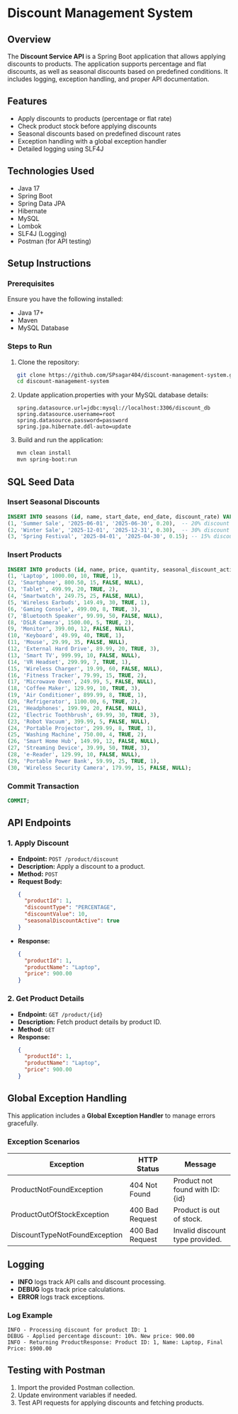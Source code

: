 # Discount Management System

## Overview

The **Discount Service API** is a Spring Boot application that allows applying discounts to products. The application supports percentage and flat discounts, as well as seasonal discounts based on predefined conditions. It includes logging, exception handling, and proper API documentation.

## Features

- Apply discounts to products (percentage or flat rate)
- Check product stock before applying discounts
- Seasonal discounts based on predefined discount rates
- Exception handling with a global exception handler
- Detailed logging using SLF4J

## Technologies Used

- Java 17
- Spring Boot
- Spring Data JPA
- Hibernate
- MySQL
- Lombok
- SLF4J (Logging)
- Postman (for API testing)

## Setup Instructions

### Prerequisites

Ensure you have the following installed:

- Java 17+
- Maven
- MySQL Database

### Steps to Run

1. Clone the repository:
```sh
   git clone https://github.com/SPsagar404/discount-management-system.git
   cd discount-management-system
```

2. Update application.properties with your MySQL database details:
```properties
   spring.datasource.url=jdbc:mysql://localhost:3306/discount_db
   spring.datasource.username=root
   spring.datasource.password=password
   spring.jpa.hibernate.ddl-auto=update
```

3. Build and run the application:
```sh
   mvn clean install
   mvn spring-boot:run
```

## SQL Seed Data

### Insert Seasonal Discounts
```sql
INSERT INTO seasons (id, name, start_date, end_date, discount_rate) VALUES
(1, 'Summer Sale', '2025-06-01', '2025-06-30', 0.20),  -- 20% discount
(2, 'Winter Sale', '2025-12-01', '2025-12-31', 0.30),  -- 30% discount
(3, 'Spring Festival', '2025-04-01', '2025-04-30', 0.15); -- 15% discount
```
### Insert Products
```sql
INSERT INTO products (id, name, price, quantity, seasonal_discount_active, season_id) VALUES
(1, 'Laptop', 1000.00, 10, TRUE, 1),  
(2, 'Smartphone', 800.50, 15, FALSE, NULL),
(3, 'Tablet', 499.99, 20, TRUE, 2),   
(4, 'Smartwatch', 249.75, 25, FALSE, NULL),
(5, 'Wireless Earbuds', 149.49, 30, TRUE, 1),  
(6, 'Gaming Console', 499.00, 8, TRUE, 3),  
(7, 'Bluetooth Speaker', 99.99, 50, FALSE, NULL),  
(8, 'DSLR Camera', 1500.00, 5, TRUE, 2),  
(9, 'Monitor', 399.00, 12, FALSE, NULL),  
(10, 'Keyboard', 49.99, 40, TRUE, 1),  
(11, 'Mouse', 29.99, 35, FALSE, NULL),  
(12, 'External Hard Drive', 89.99, 20, TRUE, 3),  
(13, 'Smart TV', 999.99, 10, FALSE, NULL),  
(14, 'VR Headset', 299.99, 7, TRUE, 1),  
(15, 'Wireless Charger', 19.99, 60, FALSE, NULL),  
(16, 'Fitness Tracker', 79.99, 15, TRUE, 2),  
(17, 'Microwave Oven', 249.99, 5, FALSE, NULL),  
(18, 'Coffee Maker', 129.99, 10, TRUE, 3),  
(19, 'Air Conditioner', 899.99, 8, TRUE, 1),  
(20, 'Refrigerator', 1100.00, 6, TRUE, 2),  
(21, 'Headphones', 199.99, 20, FALSE, NULL),  
(22, 'Electric Toothbrush', 69.99, 30, TRUE, 3),  
(23, 'Robot Vacuum', 399.99, 5, FALSE, NULL),  
(24, 'Portable Projector', 299.99, 8, TRUE, 1),  
(25, 'Washing Machine', 750.00, 4, TRUE, 2),  
(26, 'Smart Home Hub', 149.99, 12, FALSE, NULL),  
(27, 'Streaming Device', 39.99, 50, TRUE, 3),  
(28, 'e-Reader', 129.99, 10, FALSE, NULL),  
(29, 'Portable Power Bank', 59.99, 25, TRUE, 1),  
(30, 'Wireless Security Camera', 179.99, 15, FALSE, NULL);
```
### Commit Transaction
```sql
COMMIT;
```

## API Endpoints

### 1. Apply Discount

  - **Endpoint:** `POST /product/discount`  
  - **Description:** Apply a discount to a product.  
  - **Method:** `POST`  
  - **Request Body:**
    ```json
    {
      "productId": 1,
      "discountType": "PERCENTAGE",
      "discountValue": 10,
      "seasonalDiscountActive": true
    }
    ```
  - **Response:**
    ```json
    {
      "productId": 1,
      "productName": "Laptop",
      "price": 900.00
    }
    ```
### 2. Get Product Details

  - **Endpoint:** `GET /product/{id}`  
  - **Description:** Fetch product details by product ID.  
  - **Method:** `GET`  
  - **Response:**
    ```json
    {
      "productId": 1,
      "productName": "Laptop",
      "price": 900.00
    }
    ```

## Global Exception Handling  
This application includes a **Global Exception Handler** to manage errors gracefully.  

### Exception Scenarios  

| Exception                     | HTTP Status     | Message                         |
| ----------------------------- | --------------- | ------------------------------- |
| ProductNotFoundException      | 404 Not Found   | Product not found with ID: {id} |
| ProductOutOfStockException    | 400 Bad Request | Product is out of stock.        |
| DiscountTypeNotFoundException | 400 Bad Request | Invalid discount type provided. |


## Logging  

- **INFO** logs track API calls and discount processing.  
- **DEBUG** logs track price calculations.  
- **ERROR** logs track exceptions.  

### Log Example  

```log
INFO - Processing discount for product ID: 1
DEBUG - Applied percentage discount: 10%. New price: 900.00
INFO - Returning ProductResponse: Product ID: 1, Name: Laptop, Final Price: $900.00
```

## Testing with Postman  

1. Import the provided Postman collection.  
2. Update environment variables if needed.  
3. Test API requests for applying discounts and fetching products.  


